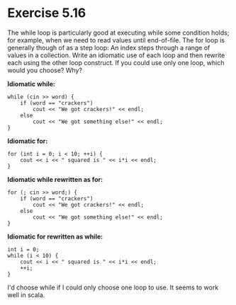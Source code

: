 Exercise 5.16
=============

The while loop is particularly good at executing while some condition holds; for example, when we need to read values until end-of-file. The for loop is generally though of as a step loop: An index steps through a range of values in a collection. Write an idiomatic use of each loop and then rewrite each using the other loop construct. If you could use only one loop, which would you choose? Why?

**Idiomatic while:**

    while (cin >> word) {
        if (word == "crackers")
            cout << "We got crackers!" << endl;
        else
            cout << "We got something else!" << endl;
    }

**Idiomatic for:**

    for (int i = 0; i < 10; ++i) {
        cout << i << " squared is " << i*i << endl;
    }

**Idiomatic while rewritten as for:**

    for (; cin >> word;) {
        if (word == "crackers")
            cout << "We got crackers!" << endl;
        else
            cout << "We got something else!" << endl;
    }

**Idiomatic for rewritten as while:**

    int i = 0;
    while (i < 10) {
        cout << i << " squared is " << i*i << endl;
        ++i;
    }

I'd choose while if I could only choose one loop to use. It seems to work well in scala.

